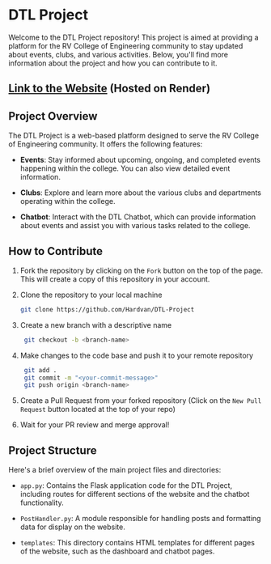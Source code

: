 # DTL Project

Welcome to the DTL Project repository! This project is aimed at providing a platform for the RV College of Engineering community to stay updated about events, clubs, and various activities. Below, you'll find more information about the project and how you can contribute to it.

## [Link to the Website](https://dtl-project-rvce.onrender.com/) (Hosted on Render)

## Project Overview

The DTL Project is a web-based platform designed to serve the RV College of Engineering community. It offers the following features:

- **Events**: Stay informed about upcoming, ongoing, and completed events happening within the college. You can also view detailed event information.

- **Clubs**: Explore and learn more about the various clubs and departments operating within the college.

- **Chatbot**: Interact with the DTL Chatbot, which can provide information about events and assist you with various tasks related to the college.

## How to Contribute

1. Fork the repository by clicking on the `Fork` button on the top of the page. This will create a copy of this repository in your account.

2. Clone the repository to your local machine

   ```bash
   git clone https://github.com/Hardvan/DTL-Project
   ```

3. Create a new branch with a descriptive name

   ```bash
    git checkout -b <branch-name>
   ```

4. Make changes to the code base and push it to your remote repository

   ```bash
    git add .
    git commit -m "<your-commit-message>"
    git push origin <branch-name>
   ```

5. Create a Pull Request from your forked repository (Click on the `New Pull Request` button located at the top of your repo)

6. Wait for your PR review and merge approval!

## Project Structure

Here's a brief overview of the main project files and directories:

- `app.py`: Contains the Flask application code for the DTL Project, including routes for different sections of the website and the chatbot functionality.

- `PostHandler.py`: A module responsible for handling posts and formatting data for display on the website.

- `templates`: This directory contains HTML templates for different pages of the website, such as the dashboard and chatbot pages.
